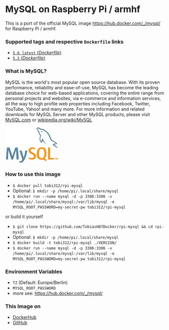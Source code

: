 # MySQL on Raspberry Pi / armhf

This is a port of the official MySQL image https://hub.docker.com/_/mysql/ for Raspberry Pi / armhf.

### Supported tags and respective `Dockerfile` links
-	[`5.6`, `latest` (*Dockerfile*)](https://github.com/TobiasH87Docker/rpi-mysql/blob/master/5.6/Dockerfile)
-	[`5.5` (*Dockerfile*)](https://github.com/TobiasH87Docker/rpi-mysql/blob/master/5.5/Dockerfile)

### What is MySQL?
MySQL is the world's most popular open source database. With its proven performance, reliability and ease-of-use, MySQL has become the leading database choice for web-based applications, covering the entire range from personal projects and websites, via e-commerce and information services, all the way to high profile web properties including Facebook, Twitter, YouTube, Yahoo! and many more.
For more information and related downloads for MySQL Server and other MySQL products, please visit [MySQL.com](https://www.mysql.com/) or [wikipedia.org/wiki/MySQL](https://en.wikipedia.org/wiki/MySQL)

![logo](https://raw.githubusercontent.com/docker-library/docs/master/mysql/logo.png)

### How to use this image
* ``` $ docker pull tobi312/rpi-mysql ```
* Optional: ``` $ mkdir -p /home/pi/.local/share/mysql ```
* ``` $ docker run --name mysql -d -p 3306:3306 -v /home/pi/.local/share/mysql:/var/lib/mysql -e MYSQL_ROOT_PASSWORD=my-secret-pw tobi312/rpi-mysql ``` 

or build it yourself
* ``` $ git clone https://github.com/TobiasH87Docker/rpi-mysql && cd rpi-mysql ```
* Optional: ``` $ mkdir -p /home/pi/.local/share/mysql ```
* ``` $ docker build -t tobi312/rpi-mysql ./VERSION/ ``` 
* ``` $ docker run --name mysql -d -p 3306:3306 -v /home/pi/.local/share/mysql:/var/lib/mysql -e MYSQL_ROOT_PASSWORD=my-secret-pw tobi312/rpi-mysql ``` 

### Environment Variables
* `TZ` (Default: Europe/Berlin)
* `MYSQL_ROOT_PASSWORD`
* more see: https://hub.docker.com/_/mysql/

### This Image on
* [DockerHub](https://hub.docker.com/r/tobi312/rpi-mysql/)
* [GitHub](https://github.com/TobiasH87Docker/rpi-mysql)
